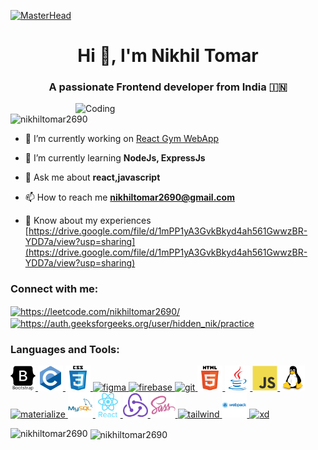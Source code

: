 [![MasterHead](https://blogger.googleusercontent.com/img/b/R29vZ2xl/AVvXsEgmVQyL03xiXjGSLWxtNxQEUidIpGKABANSUBucfrVeIpvg3TxYZgD2ZNyQQ-Gp8RHJITxU8jypAsfV7VoNLQxhZg7PTA3kheunXmKAzwTdE8PEu3EZwFEV34sQY8rHm5TDMaXmiPyxwqZrCOgfUGRdUPY-5-zlTcuFV-0UfVAvVMfYzb6MgsFQv2rAVhs/s320/LINKEDIN%20cover.png)](https://github.com/nikhiltomar2690)
<h1 align="center">Hi 👋, I'm Nikhil Tomar</h1>
<h3 align="center">A passionate Frontend developer from India 🇮🇳</h3>
<img align="right" alt="Coding" width="400" src="https://cdn.dribbble.com/users/1162077/screenshots/3848914/programmer.gif">

<p align="left"> <img src="https://komarev.com/ghpvc/?username=nikhiltomar2690&label=Profile%20views&color=0e75b6&style=flat" alt="nikhiltomar2690" /> </p>

- 🔭 I’m currently working on [React Gym WebApp](https://github.com/nikhiltomar2690/react-gym-webapp)

- 🌱 I’m currently learning **NodeJs, ExpressJs**

- 💬 Ask me about **react,javascript**

- 📫 How to reach me **nikhiltomar2690@gmail.com**

- 📄 Know about my experiences [https://drive.google.com/file/d/1mPP1yA3GvkBkyd4ah561GwwzBR-YDD7a/view?usp=sharing](https://drive.google.com/file/d/1mPP1yA3GvkBkyd4ah561GwwzBR-YDD7a/view?usp=sharing)

<h3 align="left">Connect with me:</h3>
<p align="left">
<a href="https://www.leetcode.com/https://leetcode.com/nikhiltomar2690/" target="blank"><img align="center" src="https://raw.githubusercontent.com/rahuldkjain/github-profile-readme-generator/master/src/images/icons/Social/leet-code.svg" alt="https://leetcode.com/nikhiltomar2690/" height="30" width="40" /></a>
<a href="https://auth.geeksforgeeks.org/user/https://auth.geeksforgeeks.org/user/hidden_nik/practice" target="blank"><img align="center" src="https://raw.githubusercontent.com/rahuldkjain/github-profile-readme-generator/master/src/images/icons/Social/geeks-for-geeks.svg" alt="https://auth.geeksforgeeks.org/user/hidden_nik/practice" height="30" width="40" /></a>
</p>

<h3 align="left">Languages and Tools:</h3>
<p align="left"> <a href="https://getbootstrap.com" target="_blank" rel="noreferrer"> <img src="https://raw.githubusercontent.com/devicons/devicon/master/icons/bootstrap/bootstrap-plain-wordmark.svg" alt="bootstrap" width="40" height="40"/> </a> <a href="https://www.cprogramming.com/" target="_blank" rel="noreferrer"> <img src="https://raw.githubusercontent.com/devicons/devicon/master/icons/c/c-original.svg" alt="c" width="40" height="40"/> </a> <a href="https://www.w3schools.com/css/" target="_blank" rel="noreferrer"> <img src="https://raw.githubusercontent.com/devicons/devicon/master/icons/css3/css3-original-wordmark.svg" alt="css3" width="40" height="40"/> </a> <a href="https://www.figma.com/" target="_blank" rel="noreferrer"> <img src="https://www.vectorlogo.zone/logos/figma/figma-icon.svg" alt="figma" width="40" height="40"/> </a> <a href="https://firebase.google.com/" target="_blank" rel="noreferrer"> <img src="https://www.vectorlogo.zone/logos/firebase/firebase-icon.svg" alt="firebase" width="40" height="40"/> </a> <a href="https://git-scm.com/" target="_blank" rel="noreferrer"> <img src="https://www.vectorlogo.zone/logos/git-scm/git-scm-icon.svg" alt="git" width="40" height="40"/> </a> <a href="https://www.w3.org/html/" target="_blank" rel="noreferrer"> <img src="https://raw.githubusercontent.com/devicons/devicon/master/icons/html5/html5-original-wordmark.svg" alt="html5" width="40" height="40"/> </a> <a href="https://www.java.com" target="_blank" rel="noreferrer"> <img src="https://raw.githubusercontent.com/devicons/devicon/master/icons/java/java-original.svg" alt="java" width="40" height="40"/> </a> <a href="https://developer.mozilla.org/en-US/docs/Web/JavaScript" target="_blank" rel="noreferrer"> <img src="https://raw.githubusercontent.com/devicons/devicon/master/icons/javascript/javascript-original.svg" alt="javascript" width="40" height="40"/> </a> <a href="https://www.linux.org/" target="_blank" rel="noreferrer"> <img src="https://raw.githubusercontent.com/devicons/devicon/master/icons/linux/linux-original.svg" alt="linux" width="40" height="40"/> </a> <a href="https://materializecss.com/" target="_blank" rel="noreferrer"> <img src="https://raw.githubusercontent.com/prplx/svg-logos/5585531d45d294869c4eaab4d7cf2e9c167710a9/svg/materialize.svg" alt="materialize" width="40" height="40"/> </a> <a href="https://www.mysql.com/" target="_blank" rel="noreferrer"> <img src="https://raw.githubusercontent.com/devicons/devicon/master/icons/mysql/mysql-original-wordmark.svg" alt="mysql" width="40" height="40"/> </a> <a href="https://reactjs.org/" target="_blank" rel="noreferrer"> <img src="https://raw.githubusercontent.com/devicons/devicon/master/icons/react/react-original-wordmark.svg" alt="react" width="40" height="40"/> </a> <a href="https://redux.js.org" target="_blank" rel="noreferrer"> <img src="https://raw.githubusercontent.com/devicons/devicon/master/icons/redux/redux-original.svg" alt="redux" width="40" height="40"/> </a> <a href="https://sass-lang.com" target="_blank" rel="noreferrer"> <img src="https://raw.githubusercontent.com/devicons/devicon/master/icons/sass/sass-original.svg" alt="sass" width="40" height="40"/> </a> <a href="https://tailwindcss.com/" target="_blank" rel="noreferrer"> <img src="https://www.vectorlogo.zone/logos/tailwindcss/tailwindcss-icon.svg" alt="tailwind" width="40" height="40"/> </a> <a href="https://webpack.js.org" target="_blank" rel="noreferrer"> <img src="https://raw.githubusercontent.com/devicons/devicon/d00d0969292a6569d45b06d3f350f463a0107b0d/icons/webpack/webpack-original-wordmark.svg" alt="webpack" width="40" height="40"/> </a> <a href="https://www.adobe.com/products/xd.html" target="_blank" rel="noreferrer"> <img src="https://cdn.worldvectorlogo.com/logos/adobe-xd.svg" alt="xd" width="40" height="40"/> </a> </p>

<p><img align="left" src="https://github-readme-stats.vercel.app/api/top-langs?username=nikhiltomar2690&show_icons=true&locale=en&layout=compact" alt="nikhiltomar2690" /></p>

<p>&nbsp;<img align="center" src="https://github-readme-stats.vercel.app/api?username=nikhiltomar2690&show_icons=true&locale=en" alt="nikhiltomar2690" /></p>
